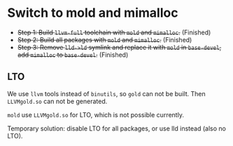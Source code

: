# Switch to mold and mimalloc

- ~~Step 1: Build `llvm-full` toolchain with `mold` and `mimalloc`.~~ (Finished)
- ~~Step 2: Build all packages with `mold` and `mimalloc`.~~ (Finished)
- ~~Step 3: Remove `lld->ld` symlink and replace it with `mold` in `base-devel`, add `mimalloc` to `base-devel`.~~ (Finished)

## LTO

We use `llvm` tools instead of `binutils`, so `gold` can not be built. Then `LLVMgold.so` can not be generated.

`mold` use `LLVMgold.so` for LTO, which is not possible currently.

Temporary solution: disable LTO for all packages, or use lld instead (also no LTO).